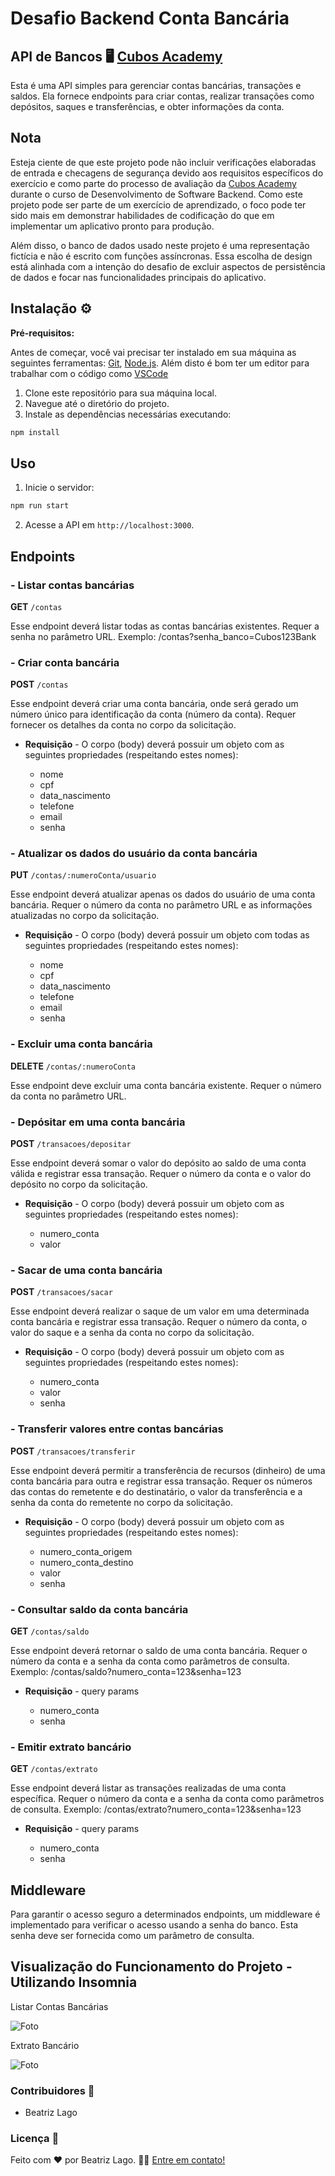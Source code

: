 # Desafio Backend Conta Bancária

## API de Bancos 🖥️ <a href="https://cubos.academy/" target="_blank">Cubos Academy</a>

Esta é uma API simples para gerenciar contas bancárias, transações e saldos. Ela fornece endpoints para criar contas, realizar transações como depósitos, saques e transferências, e obter informações da conta.

## Nota

Esteja ciente de que este projeto pode não incluir verificações elaboradas de entrada e checagens de segurança devido aos requisitos específicos do exercício e como parte do processo de avaliação da <a href="https://cubos.academy/" target="_blank">Cubos Academy</a> durante o curso de Desenvolvimento de Software Backend. Como este projeto pode ser parte de um exercício de aprendizado, o foco pode ter sido mais em demonstrar habilidades de codificação do que em implementar um aplicativo pronto para produção.

Além disso, o banco de dados usado neste projeto é uma representação fictícia e não é escrito com funções assíncronas. Essa escolha de design está alinhada com a intenção do desafio de excluir aspectos de persistência de dados e focar nas funcionalidades principais do aplicativo.

## Instalação ⚙️

**Pré-requisitos:**

Antes de começar, você vai precisar ter instalado em sua máquina as seguintes ferramentas:
[Git](https://git-scm.com), [Node.js](https://nodejs.org/en/).
Além disto é bom ter um editor para trabalhar com o código como [VSCode](https://code.visualstudio.com/)

1. Clone este repositório para sua máquina local.
2. Navegue até o diretório do projeto.
3. Instale as dependências necessárias executando:

```sh
npm install
```

## Uso

1. Inicie o servidor:

```sh
npm run start
```

2. Acesse a API em `http://localhost:3000`.

## Endpoints

### - Listar contas bancárias

**GET** `/contas`

Esse endpoint deverá listar todas as contas bancárias existentes. Requer a senha no parâmetro URL. Exemplo: /contas?senha_banco=Cubos123Bank

### - Criar conta bancária

**POST** `/contas`

Esse endpoint deverá criar uma conta bancária, onde será gerado um número único para identificação da conta (número da conta). Requer fornecer os detalhes da conta no corpo da solicitação.

- **Requisição** - O corpo (body) deverá possuir um objeto com as seguintes propriedades (respeitando estes nomes):

  - nome
  - cpf
  - data_nascimento
  - telefone
  - email
  - senha

### - Atualizar os dados do usuário da conta bancária

**PUT** `/contas/:numeroConta/usuario`

Esse endpoint deverá atualizar apenas os dados do usuário de uma conta bancária. Requer o número da conta no parâmetro URL e as informações atualizadas no corpo da solicitação.

- **Requisição** - O corpo (body) deverá possuir um objeto com todas as seguintes propriedades (respeitando estes nomes):

  - nome
  - cpf
  - data_nascimento
  - telefone
  - email
  - senha

### - Excluir uma conta bancária

**DELETE** `/contas/:numeroConta`

Esse endpoint deve excluir uma conta bancária existente. Requer o número da conta no parâmetro URL.

### - Depósitar em uma conta bancária

**POST** `/transacoes/depositar`

Esse endpoint deverá somar o valor do depósito ao saldo de uma conta válida e registrar essa transação. Requer o número da conta e o valor do depósito no corpo da solicitação.

- **Requisição** - O corpo (body) deverá possuir um objeto com as seguintes propriedades (respeitando estes nomes):

  - numero_conta
  - valor

### - Sacar de uma conta bancária

**POST** `/transacoes/sacar`

Esse endpoint deverá realizar o saque de um valor em uma determinada conta bancária e registrar essa transação. Requer o número da conta, o valor do saque e a senha da conta no corpo da solicitação.

- **Requisição** - O corpo (body) deverá possuir um objeto com as seguintes propriedades (respeitando estes nomes):

  - numero_conta
  - valor
  - senha

### - Transferir valores entre contas bancárias

**POST** `/transacoes/transferir`

Esse endpoint deverá permitir a transferência de recursos (dinheiro) de uma conta bancária para outra e registrar essa transação. Requer os números das contas do remetente e do destinatário, o valor da transferência e a senha da conta do remetente no corpo da solicitação.

- **Requisição** - O corpo (body) deverá possuir um objeto com as seguintes propriedades (respeitando estes nomes):

  - numero_conta_origem
  - numero_conta_destino
  - valor
  - senha

### - Consultar saldo da conta bancária

**GET** `/contas/saldo`

Esse endpoint deverá retornar o saldo de uma conta bancária. Requer o número da conta e a senha da conta como parâmetros de consulta. Exemplo: /contas/saldo?numero_conta=123&senha=123

- **Requisição** - query params

  - numero_conta
  - senha

### - Emitir extrato bancário

**GET** `/contas/extrato`

Esse endpoint deverá listar as transações realizadas de uma conta específica. Requer o número da conta e a senha da conta como parâmetros de consulta. Exemplo: /contas/extrato?numero_conta=123&senha=123

- **Requisição** - query params

  - numero_conta
  - senha

## Middleware

Para garantir o acesso seguro a determinados endpoints, um middleware é implementado para verificar o acesso usando a senha do banco. Esta senha deve ser fornecida como um parâmetro de consulta.

## Visualização do Funcionamento do Projeto - Utilizando Insomnia

Listar Contas Bancárias

![Foto](3.png)

Extrato Bancário

![Foto](1.png)

### Contribuidores 💪

- Beatriz Lago

### Licença 📝

Feito com ❤️ por Beatriz Lago. 👋🏽 [Entre em contato!](https://www.linkedin.com/in/beatrizlagosb/)

